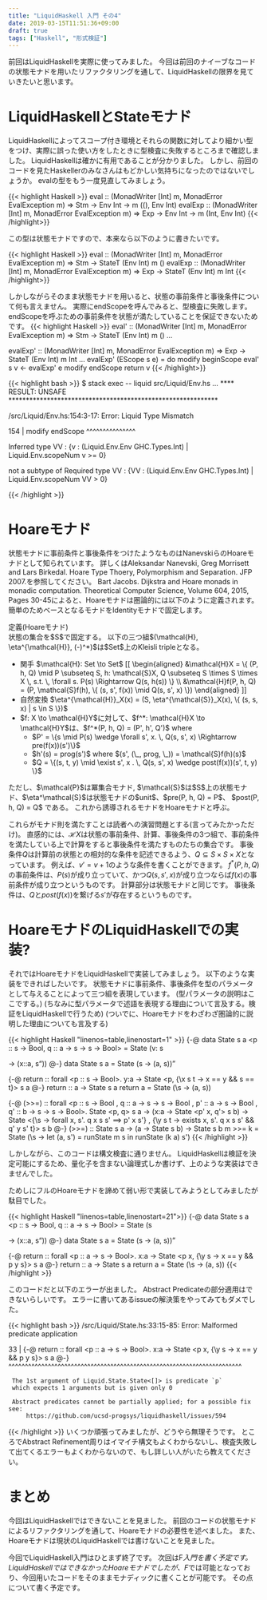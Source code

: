 ```yaml
---
title: "LiquidHaskell 入門 その4"
date: 2019-03-15T11:51:36+09:00
draft: true
tags: ["Haskell", "形式検証"]
---
```


前回はLiquidHaskellを実際に使ってみました。
今回は前回のナイーブなコードの状態モナドを用いたリファクタリングを通して、LiquidHaskellの限界を見ていきたいと思います。
<!--more-->

# LiquidHaskellとStateモナド
LiquidHaskellによってスコープ付き環境とそれらの関数に対してより細かい型をつけ、実際に誤った使い方をしたときに型検査に失敗するところまで確認しました。
LiquidHaskellは確かに有用であることが分かりました。
しかし、前回のコードを見たHaskellerのみなさんはもどかしい気持ちになったのではないでしょうか。
evalの型をもう一度見直してみましょう。

{{< highlight Haskell >}}
eval :: (MonadWriter [Int] m, MonadError EvalException m) => Stm -> Env Int -> m ((), Env Int)
evalExp :: (MonadWriter [Int] m, MonadError EvalException m) => Exp -> Env Int -> m (Int, Env Int)
{{< /highlight>}}

この型は状態モナドですので、本来なら以下のように書きたいです。

{{< highlight Haskell >}}
eval :: (MonadWriter [Int] m, MonadError EvalException m) => Stm -> StateT (Env Int) m ()
evalExp :: (MonadWriter [Int] m, MonadError EvalException m) => Exp -> StateT (Env Int) m Int
{{< /highlight>}}

しかしながらそのまま状態モナドを用いると、状態の事前条件と事後条件について何も言えません。
実際にendScopeを呼んでみると、型検査に失敗します。
endScopeを呼ぶための事前条件を状態が満たしていることを保証できないためです。
{{< highlight Haskell >}}
eval' :: (MonadWriter [Int] m, MonadError EvalException m) => Stm -> StateT (Env Int) m ()
...

evalExp' :: (MonadWriter [Int] m, MonadError EvalException m) => Exp -> StateT (Env Int) m Int
...
evalExp' (EScope s e) = do
  modify beginScope
  eval' s
  v <- evalExp' e
  modify endScope
  return v
{{< /highlight>}}

{{< highlight bash >}}
$ stack exec -- liquid src/Liquid/Env.hs
...
**** RESULT: UNSAFE ************************************************************


/src/Liquid/Env.hs:154:3-17: Error: Liquid Type Mismatch

 154 |   modify endScope
         ^^^^^^^^^^^^^^^

   Inferred type
     VV : {v : (Liquid.Env.Env GHC.Types.Int) | Liquid.Env.scopeNum v >= 0}

   not a subtype of Required type
     VV : {VV : (Liquid.Env.Env GHC.Types.Int) | Liquid.Env.scopeNum VV > 0}

{{< /highlight >}}

# Hoareモナド
状態モナドに事前条件と事後条件をつけたようなものはNanevskiらのHoareモナドとして知られています。
詳しくはAleksandar Nanevski, Greg Morrisett and Lars Birkedal. Hoare Type Thoery, Polymorphism and Separation. JFP 2007.を参照してください。
Bart Jacobs. Dijkstra and Hoare monads in monadic computation. Theoretical Computer Science, Volume 604, 2015, Pages 30-45によると、Hoareモナドは圏論的には以下のように定義されます。
簡単のためベースとなるモナドをIdentityモナドで固定します。

<div class="theoremlabel">
定義(Hoareモナド)
</div>
<div class="theorem">
  状態の集合を$S$で固定する。
  以下の三つ組$(\mathcal{H}, \eta^{\mathcal{H}}, (-)^*)$は$Set$上のKleisli tripleとなる。
  <ul>
      <li> 
        関手 $\mathcal{H}: Set \to Set$
        [[
          \begin{aligned}
            &\mathcal{H}X = \{ (P, h, Q) \mid P \subseteq S, h: \mathcal{S}X, Q \subseteq S \times S \times X \, s.t. \, \forall s. P(s) \Rightarrow Q(s, h(s)) \} \\
            &\mathcal{H}f(P, h, Q) = (P, \mathcal{S}f(h), \{ (s, s', f(x)) \mid Q(s, s', x) \})
          \end{aligned}
        ]]
      </li>
      <li>
        自然変換 $\eta^{\mathcal{H}}_X(x) = (S, \eta^{\mathcal{S}}_X(x), \{ (s, s, x) | s \in S \})$
      </li>
      <li>
        $f: X \to \mathcal{H}Y$に対して、$f^*: \mathcal{H}X \to \mathcal{H}Y$は、$f^*(P, h, Q) = (P', h', Q')$ where
        <ul>
          <li> $P' = \{s \mid P(s) \wedge \forall s', x. \, Q(s, s', x) \Rightarrow pre(f(x))(s')\}$ </li>
          <li> $h'(s) = prog(s')$ where $(s', (\_, prog, \_)) = \mathcal{S}f(h)(s)$ </li>
          <li> $Q = \{(s, t, y) \mid \exist s', x . \, Q(s, s', x) \wedge post(f(x))(s', t, y) \}$ </li>
        </ul>
      </li>
  </ul>
  ただし、$\mathcal{P}$は冪集合モナド, $\mathcal{S}$は$S$上の状態モナド、$\eta^\mathcal{S}$は状態モナドの$unit$、$pre(P, h, Q) = P$、 $post(P, h, Q) = Q$ である。
  これから誘導されるモナドをHoareモナドと呼ぶ。
</div>

これらがモナド則を満たすことは読者への演習問題とする(言ってみたかっただけ)。
直感的には、$\mathcal{H}X$は状態の事前条件、計算、事後条件の3つ組で、事前条件を満たしている上で計算をすると事後条件を満たすものたちの集合です。
事後条件$Q$は計算前の状態との相対的な条件を記述できるよう、$Q \subseteq S \times S \times X$となっています。
例えば、$v' = v + 1$のような条件を書くことができます。
$f^*(P, h, Q)$の事前条件は、$P(s)$が成り立っていて、かつ$Q(s, s', x)$が成り立つならば$f(x)$の事前条件が成り立つというものです。
計算部分は状態モナドと同じです。
事後条件は、$Q$と$post(f(x))$を繋げる$s'$が存在するというものです。

# HoareモナドのLiquidHaskellでの実装?
それではHoareモナドをLiquidHaskellで実装してみましょう。
以下のような実装をできればしたいです。
状態モナドに事前条件、事後条件を型のパラメータとして与えることによって三つ組を表現しています。
(型パラメータの説明はここでする。)
(ちなみに型パラメータで述語を表現する理由について言及する。検証をLiquidHaskellで行うため)
(ついでに、Hoareモナドをわざわざ圏論的に説明した理由についても言及する)

{{< highlight Haskell "linenos=table,linenostart=1" >}}
{-@ data State s a <p :: s -> Bool, q :: a -> s -> s -> Bool>
       = State (v: s<p> -> (x::a, s<q x v>)) @-}
data State s a = State (s -> (a, s))

{-@ return :: forall <p :: s -> Bool>. 
              y:a 
           -> State <p, {\x s t -> x == y &&  s == t}> s a @-}
return :: a -> State s a
return a = State (\s -> (a, s))

{-@ (>>=) :: forall <p  :: s -> Bool
                   , q  :: a -> s -> s -> Bool
                   , p' :: a -> s -> Bool
                   , q' :: b -> s -> s -> Bool>. 
                   State <p, q> s a 
                -> (x:a -> State <p' x, q'> s b)
                -> State <{\s -> forall x, s'. q x s s' ==> p' x s'}
                        , {\y s t -> exists x, s'. q x s s' && q' y s' t}> s b @-}
(>>=) :: State s a -> (a -> State s b) -> State s b
m >>= k = State (\s -> let (a, s') = runState m s in runState (k a) s')
{{< /highlight >}}

しかしながら、このコードは構文検査に通りません。
LiquidHaskellは検証を決定可能にするため、量化子を含まない論理式しか書けず、上のような実装はできませんでした。

ためしにフルのHoareモナドを諦めて弱い形で実装してみようとしてみましたが駄目でした。

{{< highlight Haskell "linenos=table,linenostart=21">}}
{-@ data State s a <p :: s -> Bool, q :: a -> s -> Bool> = State (s<p> -> (x::a, s<q x>)) @-}
data State s a = State (s -> (a, s))

{-@ return :: forall <p :: a -> s -> Bool>. x:a -> State <p x, {\y s -> x == y && p y s}> s a @-}
return :: a -> State s a
return a = State (\s -> (a, s))
{{< /highlight >}}

このコードだと以下のエラーが出ました。
Abstract Predicateの部分適用はできないらしいです。
エラーに書いてあるissueの解決策をやってみてもダメでした。

{{< highlight bash >}}
/src/Liquid/State.hs:33:15-85: Error: Malformed predicate application

 33 | {-@ return :: forall <p :: a -> s -> Bool>. x:a -> State <p x, {\y s -> x == y && p y s}> s a @-}
                    ^^^^^^^^^^^^^^^^^^^^^^^^^^^^^^^^^^^^^^^^^^^^^^^^^^^^^^^^^^^^^^^^^^^^^^^

     The 1st argument of Liquid.State.State<[]> is predicate `p`
     which expects 1 arguments but is given only 0

     Abstract predicates cannot be partially applied; for a possible fix see:
         https://github.com/ucsd-progsys/liquidhaskell/issues/594
{{< /highlight >}}
いくつか頑張ってみましたが、どうやら無理そうです。
ところでAbstract Refinement周りはイマイチ構文もよくわからないし、検査失敗して出てくるエラーもよくわからないので、もし詳しい人がいたら教えてください。

# まとめ
今回はLiquidHaskellではできないことを見ました。
前回のコードの状態モナドによるリファクタリングを通して、Hoareモナドの必要性を述べました。
また、Hoareモナドは現状のLiquidHaskellでは書けないことを見ました。

今回でLiquidHaskell入門はひとまず終了です。
次回はF*入門を書く予定です。
LiquidHaskellではできなかったHoareモナドでしたが、F*では可能となっており、今回用いたコードをそのままモナディックに書くことが可能です。
その点について書く予定です。
